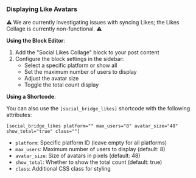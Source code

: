 ### Displaying Like Avatars

⚠️ We are currently investigating issues with syncing Likes; the Likes Collage is currently non-functional. ⚠️

**Using the Block Editor**:

1. Add the "Social Likes Collage" block to your post content
2. Configure the block settings in the sidebar:
   - Select a specific platform or show all
   - Set the maximum number of users to display
   - Adjust the avatar size
   - Toggle the total count display

**Using a Shortcode**:

You can also use the `[social_bridge_likes]` shortcode with the following attributes:

```
[social_bridge_likes platform="" max_users="8" avatar_size="48" show_total="true" class=""]
```

- `platform`: Specific platform ID (leave empty for all platforms)
- `max_users`: Maximum number of users to display (default: 8)
- `avatar_size`: Size of avatars in pixels (default: 48)
- `show_total`: Whether to show the total count (default: true)
- `class`: Additional CSS class for styling